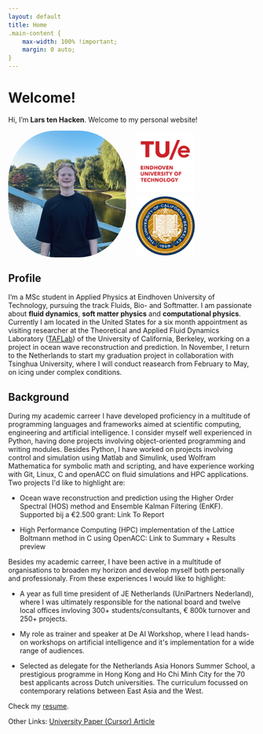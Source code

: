 ```yaml
---
layout: default
title: Home
.main-content { 
    max-width: 100% !important; 
    margin: 0 auto;
}
---
```

# Welcome!

Hi, I’m **Lars ten Hacken**. Welcome to my personal website!

<div style="display: flex; align-items: center; gap: 20px;">
  <img src="assets/profile.jpeg" alt="Profile picture" style="width: 240px; border-radius: 40%;">
  <div style="display: flex; flex-direction: column; gap: 10px;">
    <img src="assets/TUE.png" alt="TU Delft logo" style="width: 120px;">
    <img src="assets/Berkeley.png" alt="UC Berkeley logo" style="width: 120px;">
    </div>
</div>

## Profile
I’m a MSc student in Applied Physics at Eindhoven University of Technology, pursuing the track Fluids, Bio- and Softmatter. I am passionate about **fluid dynamics**, **soft matter physics** and **computational physics**. Currently I am located in the United States for a six month appointment as visiting researcher at the Theoretical and Applied Fluid Dynamics Laboratory ([TAFLab](https://taflab.berkeley.edu/)) of the University of California, Berkeley, working on a project in ocean wave reconstruction and prediction. In November, I return to the Netherlands to start my graduation project in collaboration with Tsinghua University, where I will conduct reasearch from February to May, on icing under complex conditions.

## Background 
During my academic carreer I have developed proficiency in a multitude of programming languages and frameworks aimed at scientific computing, engineering and artificial intelligence. I consider myself well experienced in Python, having done projects involving object-oriented programming and writing modules. Besides Python, I have worked on projects involving control and simulation using Matlab and Simulink, used Wolfram Mathematica for symbolic math and scripting, and have experience working with Git, Linux, C and openACC on fluid simulations and HPC applications. Two projects I'd like to highlight are:

- Ocean wave reconstruction and prediction using the Higher Order Spectral (HOS) method and Ensemble Kalman Filtering (EnKF). Supported bij a €2.500 grant: Link To Report

- High Performance Computing (HPC) implementation of the Lattice Boltmann method in C using OpenACC: Link to Summary + Results preview

Besides my academic carreer, I have been active in a multitude of organisations to broaden my horizon and develop myself both personally and professionaly. From these experiences I would like to highlight: 

- A year as full time president of JE Netherlands (UniPartners Nederland), where I was ultimately responsible for the national board and twelve local offices invloving 300+ students/consultants, € 800k turnover and 250+ projects. 

- My role as trainer and speaker at De AI Workshop, where I lead hands-on workshops on artificial intelligence and it's implementation for a wide range of audiences. 

- Selected as delegate for the Netherlands Asia Honors Summer School, a prestigious programme in Hong Kong and Ho Chi Minh City for the 70 best applicants across Dutch universities. The curriculum focussed on contemporary relations between East Asia and the West.  

Check my [resume](assets/Lars_ten_Hacken_CV.pdf).

Other Links: 
[University Paper (Cursor) Article](https://www.cursor.tue.nl/en/campus/2025/juli/week-1/and-how-are-things-in-berkeley)